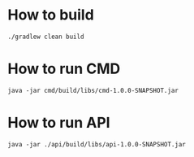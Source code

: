 # How to build

```
./gradlew clean build
```

# How to run CMD

```
java -jar cmd/build/libs/cmd-1.0.0-SNAPSHOT.jar
```

# How to run API

```
java -jar ./api/build/libs/api-1.0.0-SNAPSHOT.jar
```